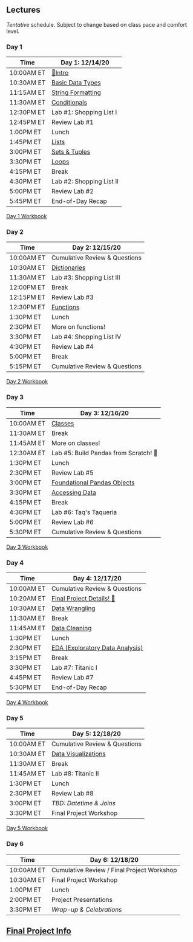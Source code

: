 ## Lectures

_Tentative_ schedule. Subject to change based on class pace and comfort level.

### Day 1

| Time       | Day 1: 12/14/20                |
| ---------- | -----------------------------  |
| 10:00AM ET | [🎉Intro](#in/intro/welcome)   |
| 10:30AM ET | [Basic Data Types](#out/topics/basic_data_types) |
| 11:15AM ET | [String Formatting]()      |
| 11:30AM ET | [Conditionals](#out/topics/conditionals) |
| 12:30PM ET | Lab #1: Shopping List I    |
| 12:45PM ET | Review Lab #1              |
| 1:00PM ET  | Lunch                      |
| 1:45PM ET  | [Lists](#out/topics/lists) |
| 3:00PM ET  | [Sets & Tuples](#out/topics/tuples_sets) |
| 3:30PM ET  | [Loops](#out/topics/loops) |
| 4:15PM ET  | Break                      |
| 4:30PM ET  | Lab #2: Shopping List II   |
| 5:00PM ET  | Review Lab #2              |
| 5:45PM ET  | End-of-Day Recap           |

[Day 1 Workbook](https://colab.research.google.com/drive/1MFEpeex-VWpUXSpx5jx8PORaWDL6VsrO?usp=sharing)

### Day 2

| Time       | Day 2: 12/15/20                     |
| ---------- | ----------------------------------- |
| 10:00AM ET | Cumulative Review & Questions       |
| 10:30AM ET | [Dictionaries](#out/topics/dicts)   |
| 11:30AM ET | Lab #3: Shopping List III           |
| 12:00PM ET | Break                               |
| 12:15PM ET | Review Lab #3                       |
| 12:30PM ET | [Functions](#out/topics/functions)  |
| 1:30PM ET  | Lunch                               |
| 2:30PM ET  | More on functions!                  |
| 3:30PM ET  | Lab #4: Shopping List IV            |
| 4:30PM ET  | Review Lab #4                       |
| 5:00PM ET  | Break                               |
| 5:15PM ET  | Cumulative Review & Questions       |

[Day 2 Workbook]()

### Day 3

| Time       | Day 3: 12/16/20                     |
| ---------- | ----------------------------------- |
| 10:00AM ET | [Classes](#out/topics/classes)      |
| 11:30AM ET | Break                               |
| 11:45AM ET | More on classes!                    |
| 12:30AM ET | Lab #5: Build Pandas from Scratch! 🎉 |
| 1:30PM ET  | Lunch                               |
| 2:30PM ET  | Review Lab #5                       |
| 3:00PM ET  | [Foundational Pandas Objects](#out/topics/foundations_pandas_condensed) |
| 3:30PM ET  | [Accessing Data](#out/topics/accessing_data) |
| 4:15PM ET  | Break                               |
| 4:30PM ET  | Lab #6: Taq's Taqueria              |
| 5:00PM ET  | Review Lab #6                       |
| 5:30PM ET  | Cumulative Review & Questions       |

[Day 3 Workbook]()

### Day 4

| Time       | Day 4: 12/17/20                     |
| ---------- | ----------------------------------- |
| 10:00AM ET | Cumulative Review & Questions       |
| 10:20AM ET | [Final Project Details! 🎉](#in/intro/finalproject) |
| 10:30AM ET | [Data Wrangling](#out/topics/wrangling1) |
| 11:30AM ET | Break                               |
| 11:45AM ET | [Data Cleaning](#out/topics/data_cleaning) |
| 1:30PM ET  | Lunch                               |
| 2:30PM ET  | [EDA (Exploratory Data Analysis)](#out/topics/eda1) |
| 3:15PM ET  | Break                               |
| 3:30PM ET  | Lab #7: Titanic I                   |
| 4:45PM ET  | Review Lab #7                       |
| 5:30PM ET  | End-of-Day Recap                    |

[Day 4 Workbook]()

### Day 5

| Time       | Day 5: 12/18/20                     |
| ---------- | ----------------------------------- |
| 10:00AM ET | Cumulative Review & Questions       |
| 10:30AM ET | [Data Visualizations](#out/topics/data_viz) |
| 11:30AM ET | Break                               |
| 11:45AM ET | Lab #8: Titanic II                  |
| 1:30PM ET  | Lunch                               |
| 2:30PM ET  | Review Lab #8                       |
| 3:00PM ET  | *TBD: Datetime & Joins*             |
| 3:30PM ET  | Final Project Workshop              |

[Day 5 Workbook]()

### Day 6

| Time       | Day 6: 12/18/20                     |
| ---------- | ----------------------------------- |
| 10:00AM ET | Cumulative Review / Final Project Workshop |
| 10:30AM ET | Final Project Workshop              |
| 1:00PM ET  | Lunch                               |
| 2:00PM ET  | Project Presentations               |
| 3:30PM ET  | *Wrap-up & Celebrations*            |


## [Final Project Info](#in/intro/finalproject)
